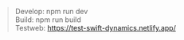 > Develop: npm run dev <br>
> Build: npm run build <br>
> Testweb: https://test-swift-dynamics.netlify.app/ <br>
 

